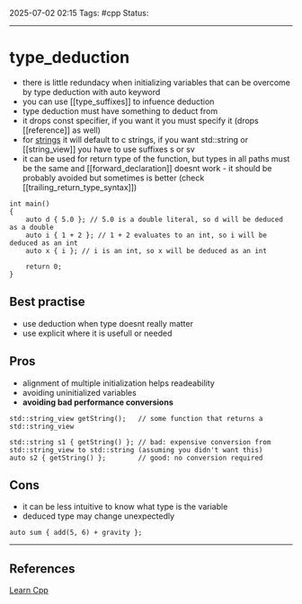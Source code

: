 
2025-07-02 02:15
Tags: #cpp
Status:

---
# type_deduction
- there is little redundacy when initializing variables that can be overcome by type deduction with auto keyword
- you can use [[type_suffixes]] to infuence deduction
- type deduction must have something to deduct from
- it drops const specifier, if you want it you must specify it (drops [[reference]] as well)
- for [strings](string) it will default to c strings, if you want std::string or [[string_view]] you have to use suffixes s or sv
- it can be used for return type of the function, but types in all paths must be the same and [[forward_declaration]] doesnt work - it should be probably avoided but sometimes is better (check [[trailing_return_type_syntax]])
```
int main()
{
    auto d { 5.0 }; // 5.0 is a double literal, so d will be deduced as a double
    auto i { 1 + 2 }; // 1 + 2 evaluates to an int, so i will be deduced as an int
    auto x { i }; // i is an int, so x will be deduced as an int

    return 0;
}
```
## Best practise
- use deduction when type doesnt really matter
- use explicit where it is usefull or needed
## Pros
- alignment of multiple initialization helps readeability
- avoiding uninitialized variables
- **avoiding bad performance conversions**
```
std::string_view getString();   // some function that returns a std::string_view

std::string s1 { getString() }; // bad: expensive conversion from std::string_view to std::string (assuming you didn't want this)
auto s2 { getString() };        // good: no conversion required
```
## Cons
- it can be less intuitive to know what type is the variable
- deduced type may change unexpectedly 
```
auto sum { add(5, 6) + gravity };
```


---
## References
[Learn Cpp](https://www.learncpp.com/cpp-tutorial/type-deduction-for-objects-using-the-auto-keyword/)



